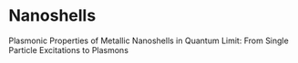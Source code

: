 # Nanoshells
Plasmonic Properties of Metallic Nanoshells in Quantum Limit: From Single Particle Excitations to Plasmons
